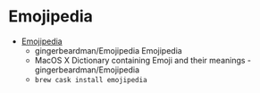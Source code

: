 # Emojipedia
- [Emojipedia](https://github.com/gingerbeardman/Emojipedia)
  -  gingerbeardman/Emojipedia Emojipedia
  - MacOS X Dictionary containing Emoji and their meanings - gingerbeardman/Emojipedia
  - `brew cask install emojipedia`

